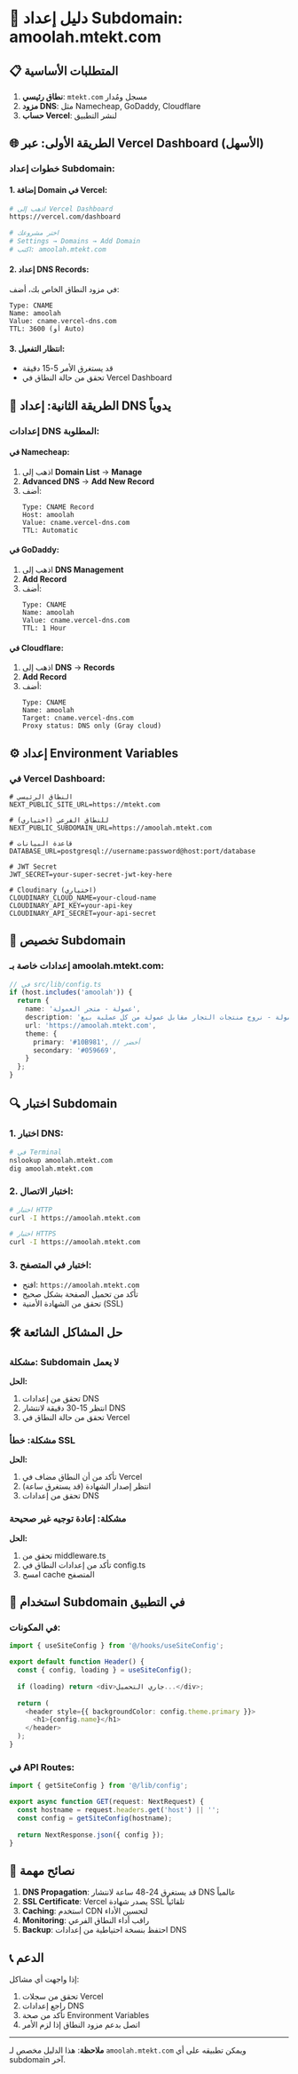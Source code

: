 # 🚀 دليل إعداد Subdomain: amoolah.mtekt.com

## 📋 المتطلبات الأساسية

1. **نطاق رئيسي**: `mtekt.com` مسجل ومُدار
2. **مزود DNS**: مثل Namecheap, GoDaddy, Cloudflare
3. **حساب Vercel**: لنشر التطبيق

## 🌐 الطريقة الأولى: عبر Vercel Dashboard (الأسهل)

### خطوات إعداد Subdomain:

#### 1. إضافة Domain في Vercel:
```bash
# اذهب إلى Vercel Dashboard
https://vercel.com/dashboard

# اختر مشروعك
# Settings → Domains → Add Domain
# اكتب: amoolah.mtekt.com
```

#### 2. إعداد DNS Records:
في مزود النطاق الخاص بك، أضف:

```
Type: CNAME
Name: amoolah
Value: cname.vercel-dns.com
TTL: 3600 (أو Auto)
```

#### 3. انتظار التفعيل:
- قد يستغرق الأمر 5-15 دقيقة
- تحقق من حالة النطاق في Vercel Dashboard

## 🔧 الطريقة الثانية: إعداد DNS يدوياً

### إعدادات DNS المطلوبة:

#### في Namecheap:
1. اذهب إلى **Domain List** → **Manage**
2. **Advanced DNS** → **Add New Record**
3. أضف:
   ```
   Type: CNAME Record
   Host: amoolah
   Value: cname.vercel-dns.com
   TTL: Automatic
   ```

#### في GoDaddy:
1. اذهب إلى **DNS Management**
2. **Add Record**
3. أضف:
   ```
   Type: CNAME
   Name: amoolah
   Value: cname.vercel-dns.com
   TTL: 1 Hour
   ```

#### في Cloudflare:
1. اذهب إلى **DNS** → **Records**
2. **Add Record**
3. أضف:
   ```
   Type: CNAME
   Name: amoolah
   Target: cname.vercel-dns.com
   Proxy status: DNS only (Gray cloud)
   ```

## ⚙️ إعداد Environment Variables

### في Vercel Dashboard:
```env
# النطاق الرئيسي
NEXT_PUBLIC_SITE_URL=https://mtekt.com

# للنطاق الفرعي (اختياري)
NEXT_PUBLIC_SUBDOMAIN_URL=https://amoolah.mtekt.com

# قاعدة البيانات
DATABASE_URL=postgresql://username:password@host:port/database

# JWT Secret
JWT_SECRET=your-super-secret-jwt-key-here

# Cloudinary (اختياري)
CLOUDINARY_CLOUD_NAME=your-cloud-name
CLOUDINARY_API_KEY=your-api-key
CLOUDINARY_API_SECRET=your-api-secret
```

## 🎨 تخصيص Subdomain

### إعدادات خاصة بـ amoolah.mtekt.com:

```typescript
// في src/lib/config.ts
if (host.includes('amoolah')) {
  return {
    name: 'عمولة - متجر العمولة',
    description: 'موقع عمولة - نروج منتجات التجار مقابل عمولة من كل عملية بيع',
    url: 'https://amoolah.mtekt.com',
    theme: {
      primary: '#10B981', // أخضر
      secondary: '#059669',
    }
  };
}
```

## 🔍 اختبار Subdomain

### 1. اختبار DNS:
```bash
# في Terminal
nslookup amoolah.mtekt.com
dig amoolah.mtekt.com
```

### 2. اختبار الاتصال:
```bash
# اختبار HTTP
curl -I https://amoolah.mtekt.com

# اختبار HTTPS
curl -I https://amoolah.mtekt.com
```

### 3. اختبار في المتصفح:
- افتح: `https://amoolah.mtekt.com`
- تأكد من تحميل الصفحة بشكل صحيح
- تحقق من الشهادة الأمنية (SSL)

## 🛠 حل المشاكل الشائعة

### مشكلة: Subdomain لا يعمل
**الحل:**
1. تحقق من إعدادات DNS
2. انتظر 15-30 دقيقة لانتشار DNS
3. تحقق من حالة النطاق في Vercel

### مشكلة: خطأ SSL
**الحل:**
1. تأكد من أن النطاق مضاف في Vercel
2. انتظر إصدار الشهادة (قد يستغرق ساعة)
3. تحقق من إعدادات DNS

### مشكلة: إعادة توجيه غير صحيحة
**الحل:**
1. تحقق من middleware.ts
2. تأكد من إعدادات النطاق في config.ts
3. امسح cache المتصفح

## 📱 استخدام Subdomain في التطبيق

### في المكونات:
```typescript
import { useSiteConfig } from '@/hooks/useSiteConfig';

export default function Header() {
  const { config, loading } = useSiteConfig();
  
  if (loading) return <div>جاري التحميل...</div>;
  
  return (
    <header style={{ backgroundColor: config.theme.primary }}>
      <h1>{config.name}</h1>
    </header>
  );
}
```

### في API Routes:
```typescript
import { getSiteConfig } from '@/lib/config';

export async function GET(request: NextRequest) {
  const hostname = request.headers.get('host') || '';
  const config = getSiteConfig(hostname);
  
  return NextResponse.json({ config });
}
```

## 🎯 نصائح مهمة

1. **DNS Propagation**: قد يستغرق 24-48 ساعة لانتشار DNS عالمياً
2. **SSL Certificate**: Vercel يصدر شهادة SSL تلقائياً
3. **Caching**: استخدم CDN لتحسين الأداء
4. **Monitoring**: راقب أداء النطاق الفرعي
5. **Backup**: احتفظ بنسخة احتياطية من إعدادات DNS

## 📞 الدعم

إذا واجهت أي مشاكل:
1. تحقق من سجلات Vercel
2. راجع إعدادات DNS
3. تأكد من صحة Environment Variables
4. اتصل بدعم مزود النطاق إذا لزم الأمر

---

**ملاحظة**: هذا الدليل مخصص لـ `amoolah.mtekt.com` ويمكن تطبيقه على أي subdomain آخر. 